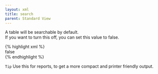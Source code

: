 ```yaml
---
layout: xml
title: search
parent: Standard View
---
```

A table will be searchable by default.\
If you want to turn this off, you can set this value to false.

{% highlight xml %}
    <table>
        <search>false</search>
{% endhighlight %}

`Tip` Use this for reports, to get a more compact and printer friendly output.